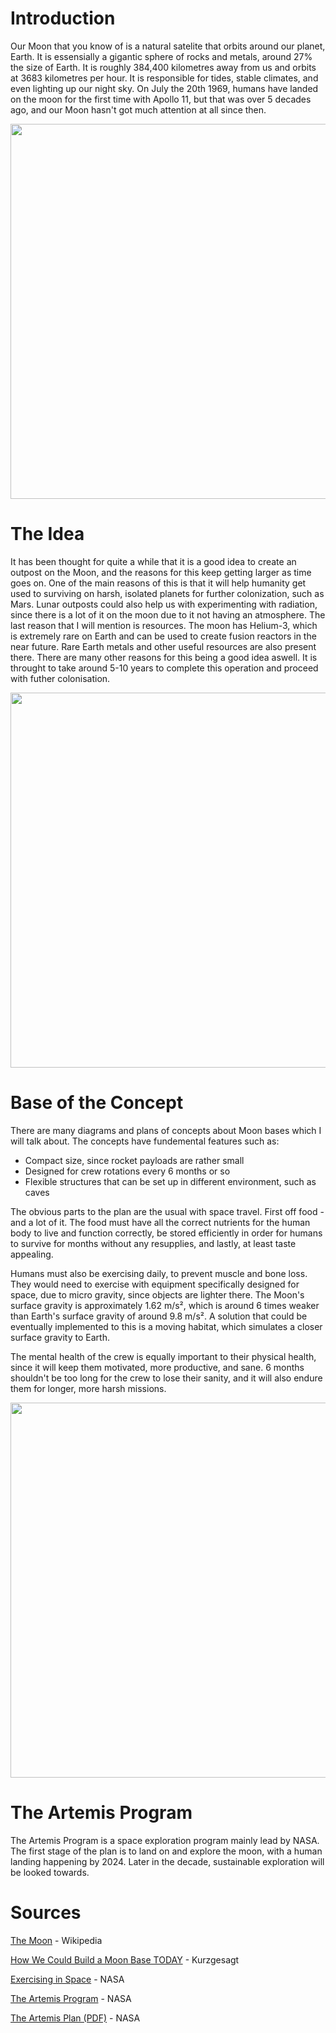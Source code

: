 # Introduction

Our Moon that you know of is a natural satelite that orbits around our planet, Earth. It is essensially a gigantic sphere of rocks and metals, around 27% the size of Earth. It is roughly 384,400 kilometres away from us and orbits at 3683 kilometres per hour. It is responsible for tides, stable climates, and even lighting up our night sky. On July the 20th 1969, humans have landed on the moon for the first time with Apollo 11, but that was over 5 decades ago, and our Moon hasn't got much attention at all since then.

<img src="https://user-images.githubusercontent.com/91910634/157121690-4b869bba-79a3-46c5-80d4-ec7f88034b83.jpg" width="600">


# The Idea

It has been thought for quite a while that it is a good idea to create an outpost on the Moon, and the reasons for this keep getting larger as time goes on. One of the main reasons of this is that it will help humanity get used to surviving on harsh, isolated planets for further colonization, such as Mars. Lunar outposts could also help us with experimenting with radiation, since there is a lot of it on the moon due to it not having an atmosphere. The last reason that I will mention is resources. The moon has Helium-3, which is extremely rare on Earth and can be used to create fusion reactors in the near future. Rare Earth metals and other useful resources are also present there. There are many other reasons for this being a good idea aswell. It is throught to take around 5-10 years to complete this operation and proceed with futher colonisation.

<img src="https://user-images.githubusercontent.com/91910634/157280861-867cf021-efc4-4904-b2fe-512b8d700b62.jpg" width="600">


# Base of the Concept

There are many diagrams and plans of concepts about Moon bases which I will talk about. The concepts have fundemental features such as:
- Compact size, since rocket payloads are rather small
- Designed for crew rotations every 6 months or so
- Flexible structures that can be set up in different environment, such as caves

The obvious parts to the plan are the usual with space travel. First off food - and a lot of it. The food must have all the correct nutrients for the human body to live and function correctly, be stored efficiently in order for humans to survive for months without any resupplies, and lastly, at least taste appealing.

Humans must also be exercising daily, to prevent muscle and bone loss. They would need to exercise with equipment specifically designed for space, due to micro gravity, since objects are lighter there. The Moon's surface gravity is approximately 1.62 m/s², which is around 6 times weaker than Earth's surface gravity of around 9.8 m/s². A solution that could be eventually implemented to this is a moving habitat, which simulates a closer surface gravity to Earth. 

The mental health of the crew is equally important to their physical health, since it will keep them motivated, more productive, and sane. 6 months shouldn't be too long for the crew to lose their sanity, and it will also endure them for longer, more harsh missions.

<img src="https://user-images.githubusercontent.com/91910634/157285219-b9a8a686-b961-43c7-bea6-ec78b127c3f7.png" width="600">


# The Artemis Program

The Artemis Program is a space exploration program mainly lead by NASA. The first stage of the plan is to land on and explore the moon, with a human landing happening by 2024. Later in the decade, sustainable exploration will be looked towards.


# Sources

[The Moon](https://en.wikipedia.org/wiki/Moon "Wikipedia") - Wikipedia

[How We Could Build a Moon Base TODAY](https://www.youtube.com/watch?v=NtQkz0aRDe8 "YouTube") - Kurzgesagt

[Exercising in Space](https://www.nasa.gov/audience/foreducators/stem-on-station/ditl_exercising/ "NASA") - NASA

[The Artemis Program](https://www.nasa.gov/specials/artemis/ "NASA") - NASA

[The Artemis Plan (PDF)](https://www.nasa.gov/sites/default/files/atoms/files/artemis_plan-20200921.pdf "NASA") - NASA
